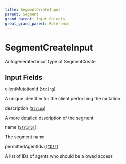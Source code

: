 ```yaml
---
title: SegmentCreateInput
parent: Segment
grand_parent: Input Objects
great_grand_parent: Reference
---
```


<h1>SegmentCreateInput</h1>

Autogenerated input type of SegmentCreate

<h2>Input Fields</h2>

<div class="field-entry ">
  <span id="client_mutation_id" class="field-name anchored">clientMutationId (<code><a href="/docs/reference/scalar/string">String</a></code>)</span>

  <div class="description-wrapper">
   <p>A unique identifier for the client performing the mutation.</p>

  </div>
</div>

<div class="field-entry ">
  <span id="description" class="field-name anchored">description (<code><a href="/docs/reference/scalar/string">String</a></code>)</span>

  <div class="description-wrapper">
   <p>A more detailed description of the segment</p>

  </div>
</div>

<div class="field-entry ">
  <span id="name" class="field-name anchored">name (<code><a href="/docs/reference/scalar/string">String!</a></code>)</span>

  <div class="description-wrapper">
   <p>The segment name</p>

  </div>
</div>

<div class="field-entry ">
  <span id="permitted_agent_ids" class="field-name anchored">permittedAgentIds (<code><a href="/docs/reference/scalar/id">[ID!]</a></code>)</span>

  <div class="description-wrapper">
   <p>A list of IDs of agents who should be allowed access</p>

  </div>
</div>

